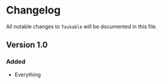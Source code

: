 # Changelog

All notable changes to `Taskable` will be documented in this file.

## Version 1.0

### Added
- Everything
